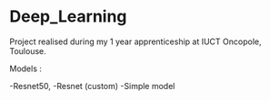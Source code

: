 # Deep_Learning

Project realised during my 1 year apprenticeship at IUCT Oncopole, Toulouse. 

Models : 

-Resnet50, 
-Resnet (custom) 
-Simple model 
